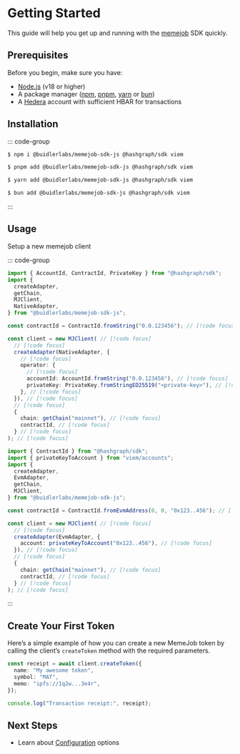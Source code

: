 # Getting Started

This guide will help you get up and running with the [memejob](https://memejob.fun) SDK quickly.

## Prerequisites

Before you begin, make sure you have:

- [Node.js](https://nodejs.org/) (v18 or higher)
- A package manager ([npm](https://npmjs.com), [pnpm](https://pnpm.io/), [yarn](https://yarnpkg.com/) or [bun](https://bun.sh/))
- A [Hedera](https://hedera.com/) account with sufficient HBAR for transactions

## Installation

::: code-group

```sh [npm]
$ npm i @buidlerlabs/memejob-sdk-js @hashgraph/sdk viem
```

```sh [pnpm]
$ pnpm add @buidlerlabs/memejob-sdk-js @hashgraph/sdk viem
```

```sh [yarn]
$ yarn add @buidlerlabs/memejob-sdk-js @hashgraph/sdk viem
```

```sh [bun]
$ bun add @buidlerlabs/memejob-sdk-js @hashgraph/sdk viem
```

:::

## Usage

Setup a new memejob client

::: code-group

```typescript [@hashgraph/sdk]
import { AccountId, ContractId, PrivateKey } from "@hashgraph/sdk";
import {
  createAdapter,
  getChain,
  MJClient,
  NativeAdapter,
} from "@buidlerlabs/memejob-sdk-js";

const contractId = ContractId.fromString("0.0.123456"); // [!code focus]

const client = new MJClient( // [!code focus]
  // [!code focus]
  createAdapter(NativeAdapter, {
    // [!code focus]
    operator: {
      // [!code focus]
      accountId: AccountId.fromString("0.0.123456"), // [!code focus]
      privateKey: PrivateKey.fromStringED25519("<private-key>"), // [!code focus]
    }, // [!code focus]
  }), // [!code focus]
  // [!code focus]
  {
    chain: getChain("mainnet"), // [!code focus]
    contractId, // [!code focus]
  } // [!code focus]
); // [!code focus]
```

```typescript [viem]
import { ContractId } from "@hashgraph/sdk";
import { privateKeyToAccount } from "viem/accounts";
import {
  createAdapter,
  EvmAdapter,
  getChain,
  MJClient,
} from "@buidlerlabs/memejob-sdk-js";

const contractId = ContractId.fromEvmAddress(0, 0, "0x123..456"); // [!code focus]

const client = new MJClient( // [!code focus]
  // [!code focus]
  createAdapter(EvmAdapter, {
    account: privateKeyToAccount("0x123..456"), // [!code focus]
  }), // [!code focus]
  // [!code focus]
  {
    chain: getChain("mainnet"), // [!code focus]
    contractId, // [!code focus]
  } // [!code focus]
); // [!code focus]
```

:::

## Create Your First Token

Here’s a simple example of how you can create a new MemeJob token by calling the client’s `createToken` method with the required parameters.

```typescript
const receipt = await client.createToken({
  name: "My awesome token",
  symbol: "MAT",
  memo: "ipfs://1q2w...3e4r",
});

console.log("Transaction receipt:", receipt);
```

## Next Steps

- Learn about [Configuration](./configuration.md) options